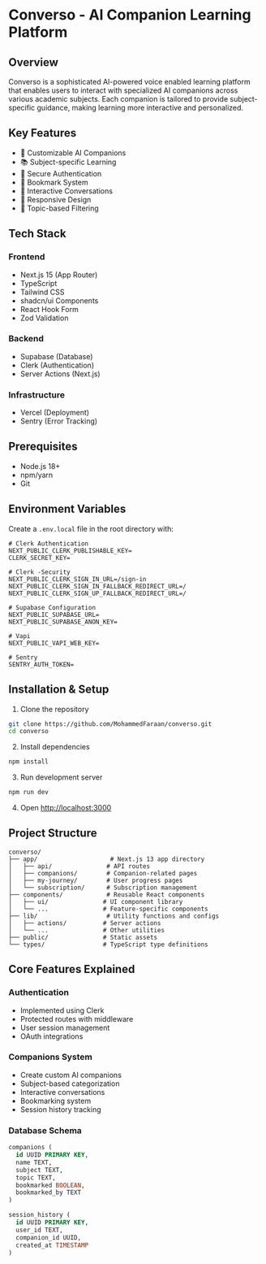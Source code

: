 # Converso - AI Companion Learning Platform

## Overview
Converso is a sophisticated AI-powered voice enabled learning platform that enables users to interact with specialized AI companions across various academic subjects. Each companion is tailored to provide subject-specific guidance, making learning more interactive and personalized.

## Key Features
- 🤖 Customizable AI Companions
- 📚 Subject-specific Learning
- 🔐 Secure Authentication
- 🔖 Bookmark System
- 💬 Interactive Conversations
- 📱 Responsive Design
- 🎯 Topic-based Filtering

## Tech Stack
### Frontend
- Next.js 15 (App Router)
- TypeScript
- Tailwind CSS
- shadcn/ui Components
- React Hook Form
- Zod Validation

### Backend
- Supabase (Database)
- Clerk (Authentication)
- Server Actions (Next.js)

### Infrastructure
- Vercel (Deployment)
- Sentry (Error Tracking)

## Prerequisites
- Node.js 18+ 
- npm/yarn
- Git

## Environment Variables
Create a `.env.local` file in the root directory with:
```env
# Clerk Authentication
NEXT_PUBLIC_CLERK_PUBLISHABLE_KEY=
CLERK_SECRET_KEY=

# Clerk -Security
NEXT_PUBLIC_CLERK_SIGN_IN_URL=/sign-in
NEXT_PUBLIC_CLERK_SIGN_IN_FALLBACK_REDIRECT_URL=/
NEXT_PUBLIC_CLERK_SIGN_UP_FALLBACK_REDIRECT_URL=/

# Supabase Configuration
NEXT_PUBLIC_SUPABASE_URL=
NEXT_PUBLIC_SUPABASE_ANON_KEY=

# Vapi
NEXT_PUBLIC_VAPI_WEB_KEY=

# Sentry
SENTRY_AUTH_TOKEN=
```

## Installation & Setup
1. Clone the repository
```bash
git clone https://github.com/MohammedFaraan/converso.git
cd converso
```

2. Install dependencies
```bash
npm install
```

3. Run development server
```bash
npm run dev
```

4. Open [http://localhost:3000](http://localhost:3000)

## Project Structure
```
converso/
├── app/                    # Next.js 13 app directory
│   ├── api/               # API routes
│   ├── companions/        # Companion-related pages
│   ├── my-journey/        # User progress pages
│   └── subscription/      # Subscription management
├── components/            # Reusable React components
│   ├── ui/               # UI component library
│   └── ...               # Feature-specific components
├── lib/                   # Utility functions and configs
│   ├── actions/          # Server actions
│   └── ...               # Other utilities
├── public/               # Static assets
└── types/                # TypeScript type definitions
```

## Core Features Explained

### Authentication
- Implemented using Clerk
- Protected routes with middleware
- User session management
- OAuth integrations

### Companions System
- Create custom AI companions
- Subject-based categorization
- Interactive conversations
- Bookmarking system
- Session history tracking

### Database Schema
```sql
companions (
  id UUID PRIMARY KEY,
  name TEXT,
  subject TEXT,
  topic TEXT,
  bookmarked BOOLEAN,
  bookmarked_by TEXT
)

session_history (
  id UUID PRIMARY KEY,
  user_id TEXT,
  companion_id UUID,
  created_at TIMESTAMP
)
```

<!-- ## API Routes

### Companions
- `GET /api/companions` - List all companions
- `POST /api/companions` - Create new companion
- `GET /api/companions/:id` - Get specific companion
- `PUT /api/companions/:id` - Update companion -->

<!-- ### Sessions
- `GET /api/sessions` - Get user sessions
- `POST /api/sessions` - Create new session -->

<!-- ## Contributing
1. Fork the repository
2. Create your feature branch (`git checkout -b feature/AmazingFeature`)
3. Commit your changes (`git commit -m 'Add some AmazingFeature'`)
4. Push to the branch (`git push origin feature/AmazingFeature`)
5. Open a Pull Request

## Performance Optimizations
- Server-side rendering for better SEO
- Image optimization with Next.js
- Lazy loading of components
- Efficient data caching
- Debounced search functionality

## Error Handling
- Sentry integration for error tracking
- Custom error boundaries
- Graceful fallbacks
- User-friendly error messages

## Security Measures
- Authentication middleware
- Protected API routes
- Input validation
- Rate limiting
- Secure environment variables

## License
MIT License - see the [LICENSE.md](LICENSE.md) file for details

## Support
For support, email support@converso.com or join our Slack channel.

## Acknowledgments
- Next.js team
- Vercel
- Supabase
- Clerk
- shadcn/ui -->
